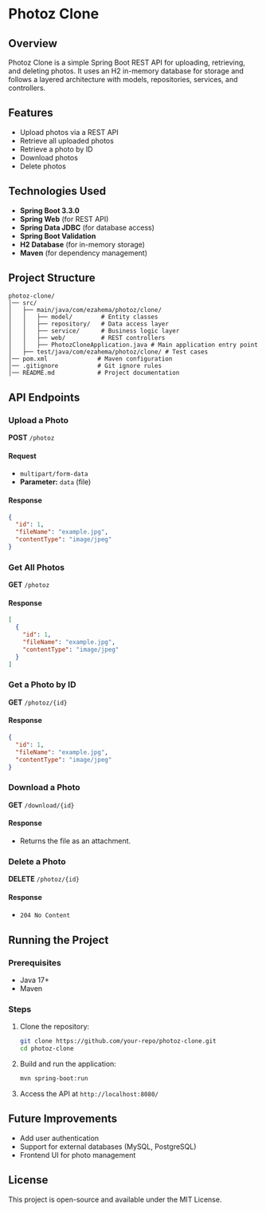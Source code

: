 # Photoz Clone

## Overview

Photoz Clone is a simple Spring Boot REST API for uploading, retrieving, and deleting photos. It uses an H2 in-memory database for storage and follows a layered architecture with models, repositories, services, and controllers.

## Features

- Upload photos via a REST API
- Retrieve all uploaded photos
- Retrieve a photo by ID
- Download photos
- Delete photos

## Technologies Used

- **Spring Boot 3.3.0**
- **Spring Web** (for REST API)
- **Spring Data JDBC** (for database access)
- **Spring Boot Validation**
- **H2 Database** (for in-memory storage)
- **Maven** (for dependency management)

## Project Structure

```plaintext
photoz-clone/
│── src/
│   ├── main/java/com/ezahema/photoz/clone/
│   │   ├── model/        # Entity classes
│   │   ├── repository/   # Data access layer
│   │   ├── service/      # Business logic layer
│   │   ├── web/          # REST controllers
│   │   ├── PhotozCloneApplication.java # Main application entry point
│   ├── test/java/com/ezahema/photoz/clone/ # Test cases
│── pom.xml              # Maven configuration
│── .gitignore           # Git ignore rules
│── README.md            # Project documentation
```

## API Endpoints

### **Upload a Photo**

**POST** `/photoz`

#### Request

- `multipart/form-data`
- **Parameter:** `data` (file)

#### Response

```json
{
  "id": 1,
  "fileName": "example.jpg",
  "contentType": "image/jpeg"
}
```

### **Get All Photos**

**GET** `/photoz`

#### Response

```json
[
  {
    "id": 1,
    "fileName": "example.jpg",
    "contentType": "image/jpeg"
  }
]
```

### **Get a Photo by ID**

**GET** `/photoz/{id}`

#### Response

```json
{
  "id": 1,
  "fileName": "example.jpg",
  "contentType": "image/jpeg"
}
```

### **Download a Photo**

**GET** `/download/{id}`

#### Response

- Returns the file as an attachment.

### **Delete a Photo**

**DELETE** `/photoz/{id}`

#### Response

- `204 No Content`

## Running the Project

### Prerequisites

- Java 17+
- Maven

### Steps

1. Clone the repository:
   ```sh
   git clone https://github.com/your-repo/photoz-clone.git
   cd photoz-clone
   ```
2. Build and run the application:
   ```sh
   mvn spring-boot:run
   ```
3. Access the API at `http://localhost:8080/`

## Future Improvements

- Add user authentication
- Support for external databases (MySQL, PostgreSQL)
- Frontend UI for photo management

## License

This project is open-source and available under the MIT License.

